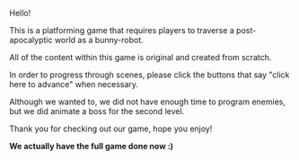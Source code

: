 Hello!

This is a platforming game that requires players to traverse a post-apocalyptic world as a bunny-robot.

All of the content within this game is original and created from scratch.

In order to progress through scenes, please click the buttons that say "click here to advance" when necessary.

Although we wanted to, we did not have enough time to program enemies, but we did animate a boss for the second level.

Thank you for checking out our game, hope you enjoy!



**We actually have the full game done now :)**
